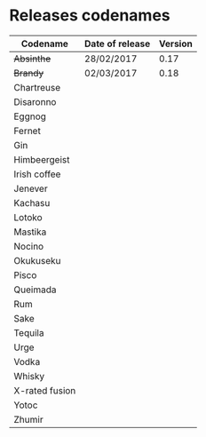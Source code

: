 # Releases codenames

| Codename       | Date of release | Version |
| ------         | ------          | ------  |
| ~~Absinthe~~   | 28/02/2017      | 0.17    |
| ~~Brandy~~     | 02/03/2017      | 0.18    |
| Chartreuse     |                 |         |
| Disaronno      |                 |         |
| Eggnog         |                 |         |
| Fernet         |                 |         |
| Gin            |                 |         |
| Himbeergeist   |                 |         |
| Irish coffee   |                 |         |
| Jenever        |                 |         |
| Kachasu        |                 |         |
| Lotoko         |                 |         |
| Mastika        |                 |         |
| Nocino         |                 |         |
| Okukuseku      |                 |         |
| Pisco          |                 |         |
| Queimada       |                 |         |
| Rum            |                 |         |
| Sake           |                 |         |
| Tequila        |                 |         |
| Urge           |                 |         |
| Vodka          |                 |         |
| Whisky         |                 |         |
| X-rated fusion |                 |         |
| Yotoc          |                 |         |
| Zhumir         |                 |         |
